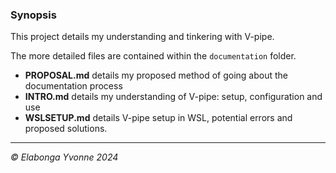 ### Synopsis
This project details my understanding and tinkering with V-pipe.

The more detailed files are contained within the `documentation` folder.

- **PROPOSAL.md** details my proposed method of going about the documentation process
- **INTRO.md** details my understanding of V-pipe: setup, configuration and use
- **WSLSETUP.md** details V-pipe setup in WSL, potential errors and proposed solutions.

---
*© Elabonga Yvonne 2024*

